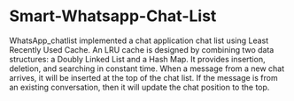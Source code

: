 # Smart-Whatsapp-Chat-List
WhatsApp_chatlist implemented a chat application chat list using Least Recently Used Cache. An LRU cache is designed by combining two data structures: a Doubly Linked List and a Hash Map. It provides insertion, deletion, and searching in constant time. When a message from a new chat arrives, it will be inserted at the top of the chat list. If the message is from an existing conversation, then it will update the chat position to the top.
